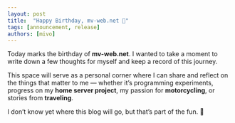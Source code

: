 ```yaml
---
layout: post
title:  "Happy Birthday, mv-web.net 🎉"
tags: [announcement, release]
authors: [mivo]
---
```


Today marks the birthday of **mv-web.net**.
I wanted to take a moment to write down a few thoughts for myself and keep a record of this journey.

This space will serve as a personal corner where I can share and reflect on the things that matter to me — whether it’s programming experiments, progress on my **home server project**, my passion for **motorcycling**, or stories from **traveling**.

I don’t know yet where this blog will go, but that’s part of the fun. 🚀

